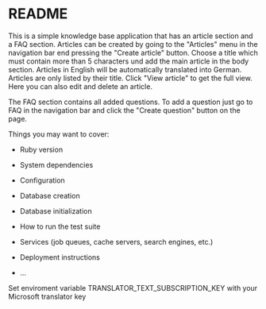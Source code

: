 # README

This is a simple knowledge base application that has an article section and a FAQ section.
Articles can  be created by going to the "Articles" menu in the navigation bar end pressing the
"Create article" button. 
Choose a title which must contain more than 5 characters und add the main article in the body section.
Articles in English will be automatically translated into German.
Articles are only listed by their title. Click "View article" to get the full view. 
Here you can also edit and delete an article.

The FAQ section contains all added questions. To add a question just go to FAQ in the navigation bar and click 
the "Create question" button on the page.



Things you may want to cover:

* Ruby version

* System dependencies

* Configuration

* Database creation

* Database initialization

* How to run the test suite

* Services (job queues, cache servers, search engines, etc.)

* Deployment instructions

* ...


Set enviroment variable TRANSLATOR_TEXT_SUBSCRIPTION_KEY with your Microsoft translator key